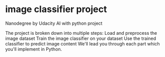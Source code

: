 # image classifier project
Nanodegree by Udacity
AI with python project 

The project is broken down into multiple steps:
  Load and preprocess the image dataset
  Train the image classifier on your dataset
  Use the trained classifier to predict image content
We'll lead you through each part which you'll implement in Python.
